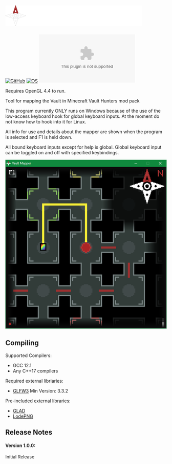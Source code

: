 # ![AppIcon](/extra/header.png)

[![GitHub](https://img.shields.io/github/license/jplee95/Vault-Mapper)](/LICENSE)
[![OS](https://img.shields.io/badge/OS-Windows-blue)](https://github.com/jplee95/Vault-Mapper)
[![GitHub release (latest by date and asset)](https://img.shields.io/github/downloads/jplee95/Vault-Mapper/latest/VaultMapper.zip)](https://github.com/jplee95/Vault-Mapper/releases/latest)

Requires OpenGL 4.4 to run.

Tool for mapping the Vault in Minecraft Vault Hunters mod pack

This program currently ONLY runs on Windows because of the use of the low-access keyboard hook for global keyboard inputs.
At the moment do not know how to hook into it for Linux.

All info for use and details about the mapper are shown when the program is selected and F1 is held down.

All bound keyboard inputs except for help is global. 
Global keyboard input can be toggled on and off with specified keybindings.

![Example](/extra/demo.png)

## Compiling

Supported Compilers:
* GCC 12.1
* Any C++17 compilers

Required external libriaries:
* [GLFW3](https://www.glfw.org/) Min Version: 3.3.2

Pre-included external libraries:
* [GLAD](https://glad.dav1d.de/)
* [LodePNG](https://lodev.org/lodepng/)

## Release Notes

#### Version 1.0.0:
Initial Release

